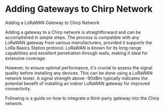 # Adding Gateways to Chirp Network

Adding a LoRaWAN Gateway to Chirp Network

Adding a gateway to a Chirp network is straightforward and can be accomplished in simple steps. The process is compatible with any LoRaWAN gateway from various manufacturers, provided it supports the LoRa Basics Station protocol. LoRaWAN is known for its long-range capabilities and excellent penetration through walls, making it ideal for extensive coverage.

However, to ensure optimal performance, it's crucial to assess the signal quality before installing any devices. This can be done using a LoRaWAN network tester. A signal strength above -90dBm typically indicates the potential benefit of installing an indoor LoRaWAN gateway for improved connectivity.

Following is a guide on how to integrate a third-party gateway into the Chirp network.
